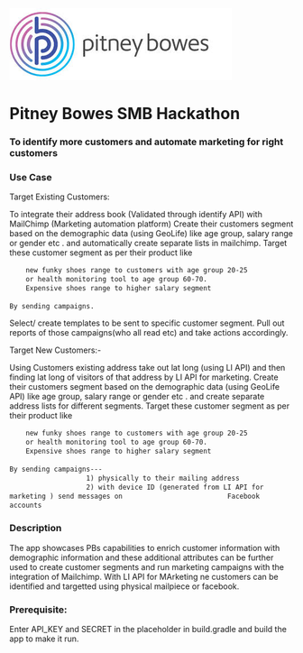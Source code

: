![Pitney Bowes](/PitneyBowes_Logo.jpg)

# Pitney Bowes SMB Hackathon

### To identify more customers and automate marketing for right customers


### Use Case

Target Existing Customers: 

To integrate their address book (Validated through identify API) with MailChimp (Marketing automation platform)
Create their customers segment based on the demographic data (using GeoLife) like age group, salary range or gender etc . and automatically create separate lists in mailchimp.
Target these customer segment as per their product like

		new funky shoes range to customers with age group 20-25
		or health monitoring tool to age group 60-70.
		Expensive shoes range to higher salary segment

	By sending campaigns.

Select/ create templates to be sent to specific customer segment.
Pull out reports of those campaigns(who all read etc) and take actions accordingly.

Target New Customers:-

Using Customers existing address take out lat long (using LI API) and then finding lat long of visitors of that address by LI API for marketing.
Create their customers segment based on the demographic data (using GeoLife API) like age group, salary range or gender etc . and create separate address lists for different segments.
Target these customer segment as per their product like

		new funky shoes range to customers with age group 20-25
		or health monitoring tool to age group 60-70.
		Expensive shoes range to higher salary segment

	By sending campaigns---
					   1) physically to their mailing address
					   2) with device ID (generated from LI API for marketing ) send messages on 						  Facebook accounts




### Description
The app showcases PBs capabilities to enrich customer information with demographic information and these additional attributes can be further used to create customer segments and run marketing campaigns with the integration of Mailchimp. 
With LI API for MArketing ne customers can be identified and targetted using physical mailpiece or facebook.


### Prerequisite:

Enter API_KEY and SECRET in the placeholder in build.gradle and build the app to make it run.
